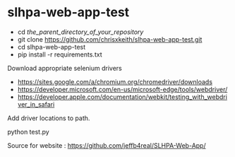 # slhpa-web-app-test

- cd *the_parent_directory_of_your_repository*
- git clone https://github.com/chrisxkeith/slhpa-web-app-test.git
- cd slhpa-web-app-test
- pip install -r requirements.txt

Download appropriate selenium drivers

- https://sites.google.com/a/chromium.org/chromedriver/downloads
- https://developer.microsoft.com/en-us/microsoft-edge/tools/webdriver/
- https://developer.apple.com/documentation/webkit/testing_with_webdriver_in_safari

Add driver locations to path.

python test.py

Source for website : https://github.com/jeffb4real/SLHPA-Web-App/
